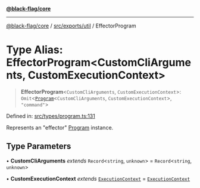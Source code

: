 [**@black-flag/core**](../../../../README.md)

***

[@black-flag/core](../../../../README.md) / [src/exports/util](../README.md) / EffectorProgram

# Type Alias: EffectorProgram\<CustomCliArguments, CustomExecutionContext\>

> **EffectorProgram**\<`CustomCliArguments`, `CustomExecutionContext`\>: `Omit`\<[`Program`](Program.md)\<`CustomCliArguments`, `CustomExecutionContext`\>, `"command"`\>

Defined in: [src/types/program.ts:131](https://github.com/Xunnamius/black-flag/blob/40d21584fb01de3f46f2fedf60011594304c55d4/src/types/program.ts#L131)

Represents an "effector" [Program](Program.md) instance.

## Type Parameters

• **CustomCliArguments** *extends* `Record`\<`string`, `unknown`\> = `Record`\<`string`, `unknown`\>

• **CustomExecutionContext** *extends* [`ExecutionContext`](ExecutionContext.md) = [`ExecutionContext`](ExecutionContext.md)
